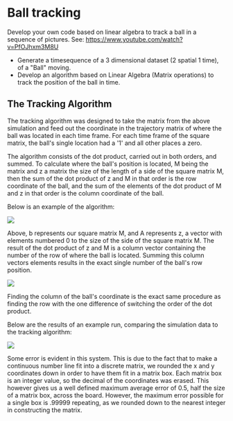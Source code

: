 # Ball tracking

Develop your own code based on linear algebra to track a ball in a sequence of pictures.
See: https://www.youtube.com/watch?v=PfOJhxm3M8U

- Generate a timesequence of a 3 dimensional dataset (2 spatial 1 time), of a "Ball" moving.
- Develop an algorithm based on Linear Algebra (Matrix operations) to track the position of the ball in time.

## The Tracking Algorithm

The tracking algorithm was designed to take the matrix from the above simulation and feed out the coordinate in the trajectory matrix of where the ball was located in each time frame.  For each time frame of the square matrix, the ball's single location had a '1' and all other places a zero.  

The algorithm consists of the dot product, carried out in both orders, and summed.  To calculate where the ball's position is located, M being the matrix and z a matrix the size of the length of a side of the square matrix M, then the sum of the dot product of z and M in that order is the row coordinate of the ball, and the sum of the elements of the dot product of M and z in that order is the column coordinate of the ball.

Below is an example of the algorithm:

![](https://github.com/ubsuny/ball-tracking-final20/blob/main/Images/MatrixRow.png)

Above, b represents our square matrix M, and A represents z, a vector with elements numbered 0 to the size of the side of the square matrix M. The result of the dot product of z and M is a column vector containing the number of the row of where the ball is located. Summing this column vectors elements results in the exact single number of the ball's row position.  

![](https://github.com/ubsuny/ball-tracking-final20/blob/main/Images/MatrixColumn.png)

Finding the column of the ball's coordinate is the exact same procedure as finding the row with the one difference of switching the order of the dot product.

Below are the results of an example run, comparing the simulation data to the tracking algorithm:

![](https://github.com/ubsuny/ball-tracking-final20/blob/main/Images/ballComplete.png)

Some error is evident in this system. This is due to the fact that to make a continuous number line fit into a discrete matrix, we rounded the x and y coordinates down in order to have them fit in a matrix box. Each matrix box is an integer value, so the decimal of the coordinates was erased. This however gives us a well defined maximum average error of 0.5, half the size of a matrix box, across the board. However, the maximum error possible for a single box is .99999 repeating, as we rounded down to the nearest integer in constructing the matrix.
